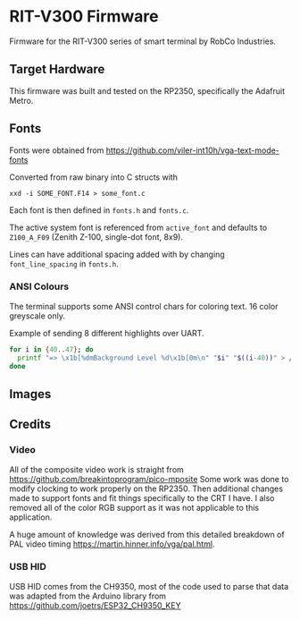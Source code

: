 # RIT-V300 Firmware

Firmware for the RIT-V300 series of smart terminal by RobCo Industries.

## Target Hardware

This firmware was built and tested on the RP2350, specifically the Adafruit Metro.

## Fonts

Fonts were obtained from https://github.com/viler-int10h/vga-text-mode-fonts

Converted from raw binary into C structs with

```
xxd -i SOME_FONT.F14 > some_font.c
```

Each font is then defined in `fonts.h` and `fonts.c`.

The active system font is referenced from `active_font` and defaults to `Z100_A_F09` (Zenith Z-100, single-dot font, 8x9).

Lines can have additional spacing added with by changing `font_line_spacing` in `fonts.h`.

### ANSI Colours

The terminal supports some ANSI control chars for coloring text. 16 color greyscale only.

Example of sending 8 different highlights over UART.

```sh
for i in {40..47}; do
  printf "=> \x1b[%dmBackground Level %d\x1b[0m\n" "$i" "$((i-40))" > /dev/ttyUSB0
done
```

## Images

## Credits

### Video

All of the composite video work is straight from https://github.com/breakintoprogram/pico-mposite
Some work was done to modify clocking to work properly on the RP2350. Then additional changes made to support fonts and fit things specifically to the CRT I have. I also removed all of the color RGB support as it was not applicable to this application.

A huge amount of knowledge was derived from this detailed breakdown of PAL video timing https://martin.hinner.info/vga/pal.html.

### USB HID

USB HID comes from the CH9350, most of the code used to parse that data was adapted from the Arduino library from https://github.com/joetrs/ESP32_CH9350_KEY
